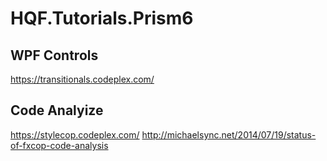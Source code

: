 # HQF.Tutorials.Prism6

## WPF Controls
https://transitionals.codeplex.com/


## Code Analyize
https://stylecop.codeplex.com/
http://michaelsync.net/2014/07/19/status-of-fxcop-code-analysis
